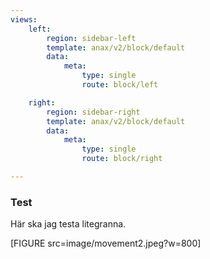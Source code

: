 ```yaml
---
views:
    left:
        region: sidebar-left
        template: anax/v2/block/default
        data:
            meta:
                type: single
                route: block/left

    right:
        region: sidebar-right
        template: anax/v2/block/default
        data:
            meta:
                type: single
                route: block/right

---
```


### Test


Här ska jag testa litegranna.     

[FIGURE src=image/movement2.jpeg?w=800]            
